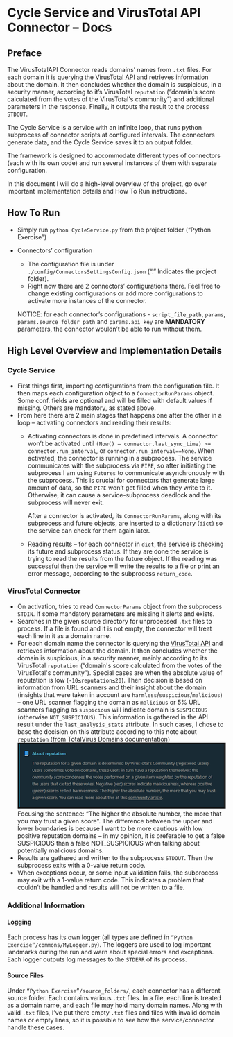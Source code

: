 # Cycle Service and VirusTotal API Connector – Docs
## Preface
The VirusTotalAPI Connector reads domains’ names from `.txt` files. For each domain it is querying the [VirusTotal API]((https://developers.virustotal.com/reference#overview)) and retrieves information about the domain. It then concludes whether the domain is suspicious, in a security manner, according to it’s VirusTotal `reputation` (“domain's score calculated from the votes of the VirusTotal's community”) and additional parameters in the response. Finally, it outputs the result to the process `STDOUT`.

The Cycle Service is a service with an infinite loop, that runs python subprocess of connector scripts at configured intervals. The connectors generate data, and the Cycle Service saves it to an output folder.

The framework is designed to accommodate different types of connectors (each with its own code) and run several instances of them with separate configuration.

In this document I will do a high-level overview of the project, go over important implementation details and How To Run instructions.
## How To Run
- Simply run `python CycleService.py` from the project folder (“Python Exercise”)

- Connectors’ configuration

	- The configuration file is under `./config/ConnectorsSettingsConfig.json` (“.” Indicates the project folder). 
	- Right now there are 2 connectors’ configurations there. Feel free to change existing configurations or add more configurations to activate more instances of the connector.
  
  NOTICE: for each connector’s configurations - `script_file_path`, `params`, `params.source_folder_path` and `params.api_key` are **MANDATORY** parameters, the connector wouldn’t be able to run without them.

## High Level Overview and Implementation Details
### Cycle Service
- First things first, importing configurations from the configuration file. It then maps each configuration object to a `ConnectorRunParams` object. Some conf. fields are optional and will be filled with default values if missing. Others are mandatory, as stated above.
- From here there are 2 main stages that happens one after the other in a loop – activating connectors and reading their results:
	- Activating connectors is done in predefined intervals. A connector won’t be activated until `(Now() – connector.last_sync_time) >= connector.run_interval`, or `connector.run_interval==None`. When activated, the connector is running in a subprocess. The service communicates with the subprocess via `PIPE`, so after initiating the subprocess I am using `Futures` to communicate asynchronously with the subprocess. This is crucial for connectors that generate large amount of data, so the `PIPE` won’t get filled when they write to it. Otherwise, it can cause a service-subprocess deadlock and the subprocess will never exit. 
	  
		After a connector is activated, its `ConnectorRunParams`, along with its subprocess and future objects, are inserted to a dictionary (`dict`) so the service can check for them again later.
	- Reading results – for each connector in `dict`, the service is checking its future and subprocess status. If they are done the service is trying to read the results from the future object. If the reading was successful then the service will write the results to a file or print an error message, according to the subprocess `return_code`.
### VirusTotal Connector
- On activation, tries to read `ConnectorParams` object from the subprocess `STDIN`. If some mandatory parameters are missing it alerts and exists.
- Searches in the given source directory for unprocessed `.txt` files to process. If a file is found and it is not empty, the connector will treat each line in it as a domain name.
- For each domain name the connector is querying the [VirusTotal API](https://developers.virustotal.com/reference#overview) and retrieves information about the domain. It then concludes whether the domain is suspicious, in a security manner, mainly according to its VirusTotal `reputation` (“domain's score calculated from the votes of the VirusTotal's community”). Special cases are when the absolute value of reputation is low (`-10≤reputation≤20`). Then decision is based on information from URL scanners and their insight about the domain (insights that were taken in account are `harmless`/`suspicious`/`malicious`) – one URL scanner flagging the domain as `malicious` or 5% URL scanners flagging as `suspicious` will indicate domain is `SUSPICIOUS` (otherwise `NOT_SUSPICIOUS`). This information is gathered in the API result under the `last_analysis_stats` attribute.
In such cases, I chose to base the decision on this attribute according to this note about `reputation` ([from TotalVirus Domains documentation](https://developers.virustotal.com/reference#domains-1)) ![About VirusTotal API reputation](/assets/images/img.png) Focusing the sentence: “The higher the absolute number, the more that you may trust a given score”. The difference between the upper and lower boundaries is because I want to be more cautious with low positive reputation domains – in my opinion, it is preferable to get a false SUSPICIOUS than a false NOT_SUSPICIOUS when talking about potentially malicious domains.
- Results are gathered and written to the subprocess `STDOUT`. Then the subprocess exits with a 0-value return code.
- When exceptions occur, or some input validation fails, the subprocess may exit with a 1-value return code. This indicates a problem that couldn’t be handled and results will not be written to a file.
### Additional Information
#### Logging
Each process has its own logger (all types are defined in `“Python Exercise”/commons/MyLogger.py`). The loggers are used to log important landmarks during the run and warn about special errors and exceptions. Each logger outputs log messages to the `STDERR` of its process.

#### Source Files
Under `“Python Exercise”/source_folders/`, each connector has a different source folder. Each contains various `.txt` files. In a file, each line is treated as a domain name, and each file may hold many domain names. Along with valid `.txt` files, I’ve put there empty `.txt` files and files with invalid domain names or empty lines, so it is possible to see how the service/connector handle these cases.


